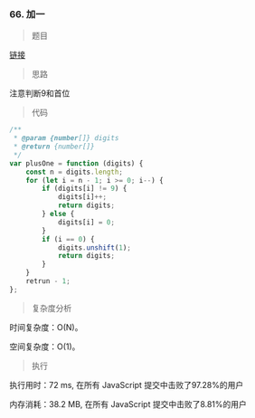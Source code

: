 ### 66. 加一

> 题目

[链接](https://leetcode-cn.com/problems/plus-one/)

> 思路

注意判断9和首位

> 代码

```js
/**
 * @param {number[]} digits
 * @return {number[]}
 */
var plusOne = function (digits) {
    const n = digits.length;
    for (let i = n - 1; i >= 0; i--) {
        if (digits[i] != 9) {
            digits[i]++;
            return digits;
        } else {
            digits[i] = 0;
        }
        if (i == 0) {
            digits.unshift(1);
            return digits;
        }
    }
    retrun - 1;
};
```

> 复杂度分析

时间复杂度：O(N)。

空间复杂度：O(1)。

> 执行

执行用时：72 ms, 在所有 JavaScript 提交中击败了97.28%的用户

内存消耗：38.2 MB, 在所有 JavaScript 提交中击败了8.81%的用户


